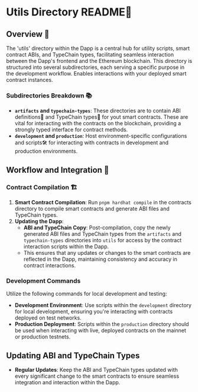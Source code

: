 # Utils Directory README📂

## Overview 🌟

The 'utils' directory within the  Dapp is a central hub for utility scripts, smart contract ABIs, and TypeChain types, facilitating seamless interaction between the Dapp's frontend and the Ethereum blockchain. This directory is structured into several subdirectories, each serving a specific purpose in the development workflow. Enables interactions with your deployed smart contract instances.

### Subdirectories Breakdown 📚

- **`artifacts` and `typechain-types`**: These directories are to contain ABI definitions📄 and TypeChain types🧬 for yout smart contracts. These are vital for interacting with the contracts on the blockchain, providing a strongly typed interface for contract methods.
- **`development` and `production`**: Host environment-specific configurations and scripts🛠️ for interacting with contracts in development and production environments.

## Workflow and Integration 🔄

### Contract Compilation 🏗️

1. **Smart Contract Compilation**: Run `pnpm hardhat compile` in the contracts directory to compile smart contracts and generate ABI files and TypeChain types.
2. **Updating the Dapp**:
   - **ABI and TypeChain Copy**: Post-compilation, copy the newly generated ABI files and TypeChain types from the `artifacts` and `typechain-types` directories into `utils` for access by the contract interaction scripts within the Dapp.
   - This ensures that any updates or changes to the smart contracts are reflected in the Dapp, maintaining consistency and accuracy in contract interactions.

### Development Commands

Utilize the following commands for local development and testing:

- **Development Environment**: Use scripts within the `development` directory for local development, ensuring you're interacting with contracts deployed on test networks.
- **Production Deployment**: Scripts within the `production` directory should be used when interacting with live, deployed contracts on the mainnet or production testnets.

## Updating ABI and TypeChain Types

- **Regular Updates**: Keep the ABI and TypeChain types updated with every significant change to the smart contracts to ensure seamless integration and interaction within the Dapp.